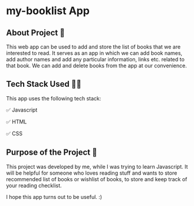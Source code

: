 # my-booklist App

## About Project 📝
This web app can be used to add and store the list of books that we are interested to read. It serves as an app in which we can add book names, add author names and add any particular information, links etc. related to that book. We can add and delete books from the app at our convenience.

## Tech Stack Used 👨‍💻
This app uses the following tech stack:

✅ Javascript

✅ HTML

✅ CSS

## Purpose of the Project 🎯
This project was developed by me, while I was trying to learn Javascript.
It will be helpful for someone who loves reading stuff and wants to store recommended list of books or wishlist of books, to store and keep track of your reading checklist.


I hope this app turns out to be useful. :)



